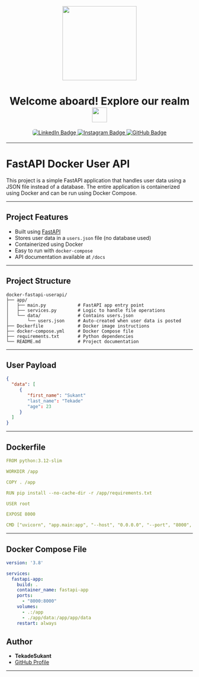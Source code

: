 
<div align="center">
  <img src="https://i.giphy.com/media/v1.Y2lkPTc5MGI3NjExYm5vaHRnaGpjbXl0M2V2ZGo4Y3E3ZDlua2tmaDZidHVyNTdyazY0NiZlcD12MV9pbnRlcm5hbF9naWZfYnlfaWQmY3Q9cw/KzJkzjggfGN5Py6nkT/giphy.gif" width="200"/>
</div>

<h1 align="center">
  <span class="bold">Welcome aboard! Explore our realm</span>
  <img src="https://media.giphy.com/media/WUlplcMpOCEmTGBtBW/giphy.gif" width="40px"/>
</h1>

<div id="badges" align="center">
  <a href="https://www.linkedin.com/in/tekade-sukant-3343bb252">
    <img src="https://img.shields.io/badge/LinkedIn-0A66C2?style=for-the-badge&logo=linkedin&logoColor=white" alt="LinkedIn Badge" style="border-radius: 5px;"/>
  </a>
  <a href="https://www.instagram.com/muschifresser/" target="_blank">
    <img src="https://img.shields.io/badge/Instagram-AA336A?style=for-the-badge&logo=instagram&logoColor=white" alt="Instagram Badge" style="margin-bottom: 5px;" />
  </a>
  <a href="https://github.com/tekadesukant">
    <img src="https://img.shields.io/badge/GitHub-purple?style=for-the-badge&logo=github&logoColor=white" alt="GitHub Badge"/>
  </a>
</div>

---

# FastAPI Docker User API

This project is a simple FastAPI application that handles user data using a JSON file instead of a database. The entire application is containerized using Docker and can be run using Docker Compose.

---

## Project Features

- Built using [FastAPI](https://fastapi.tiangolo.com/)
- Stores user data in a `users.json` file (no database used)
- Containerized using Docker
- Easy to run with `docker-compose`
- API documentation available at `/docs`

---

## Project Structure

```
docker-fastapi-userapi/
├── app/
│   ├── main.py            # FastAPI app entry point
│   ├── services.py        # Logic to handle file operations
│   └── data/              # Contains users.json
│       └── users.json     # Auto-created when user data is posted
├── Dockerfile             # Docker image instructions
├── docker-compose.yml     # Docker Compose file
├── requirements.txt       # Python dependencies
└── README.md              # Project documentation
```

---

## User Payload

```json
{
  "data": [
     {
        "first_name": "Sukant"
        "last_name": "Tekade"
        "age": 23
     }
  ] 
}
```

---

## Dockerfile

```yaml
FROM python:3.12-slim

WORKDIR /app

COPY . /app

RUN pip install --no-cache-dir -r /app/requirements.txt

USER root

EXPOSE 8000

CMD ["uvicorn", "app.main:app", "--host", "0.0.0.0", "--port", "8000", "--reload"]
```

---

## Docker Compose File

```yaml
version: '3.8'

services:
  fastapi-app:
    build: .
    container_name: fastapi-app
    ports:
      - "8000:8000"
    volumes:
      - .:/app
      - ./app/data:/app/app/data
    restart: always
```



## Author

- **TekadeSukant**
- [GitHub Profile](https://github.com/tekadesukant)

---
